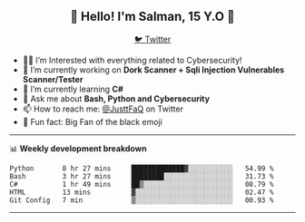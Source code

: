 <h2 align="center">👋 Hello! I'm Salman, 15 Y.O 👋</h2>
<p align="center">
  <a href="https://twitter.com/JusttFaQ">🐦 Twitter</a>
</p>


- 🏴‍☠️ I’m Interested with everything related to Cybersecurity!
- 🔭 I’m currently working on **Dork Scanner + Sqli Injection Vulnerables Scanner/Tester**
- 🌱 I’m currently learning **C#**
- 💬 Ask me about **Bash, Python and Cybersecurity**
- 📫 How to reach me: [@JusttFaQ](https://twitter.com/JusttFaQ) on Twitter
- 🎩 Fun fact: Big Fan of the black emoji

-------

📊 **Weekly development breakdown**
<!--START_SECTION:waka-->
```text
Python       8 hr 27 mins     █████████████▓░░░░░░░░░░░   54.99 % 
Bash         3 hr 27 mins     ████████░░░░░░░░░░░░░░░░░   31.73 %  
C#           1 hr 49 mins     ██▒░░░░░░░░░░░░░░░░░░░░░░   08.79 %
HTML         13 mins          ▓░░░░░░░░░░░░░░░░░░░░░░░░   02.47 % 
Git Config   7 min            ▒░░░░░░░░░░░░░░░░░░░░░░░░   00.93 % 
```
<!--END_SECTION:waka-->

-------
